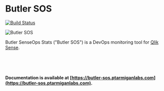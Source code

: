 # Butler SOS

[![Build Status](https://travis-ci.com/ptarmiganlabs/butler-sos.svg?branch=master)](https://travis-ci.com/ptarmiganlabs/butler-sos)

![Butler SOS](img/butler-sos-small.png)  


Butler SenseOps Stats ("Butler SOS") is a DevOps monitoring tool for [Qlik Sense](https://www.qlik.com/us/products/qlik-sense).

<br>
<br>
<br>

**Documentation is available at [https://butler-sos.ptarmiganlabs.com](https://butler-sos.ptarmiganlabs.com).**

